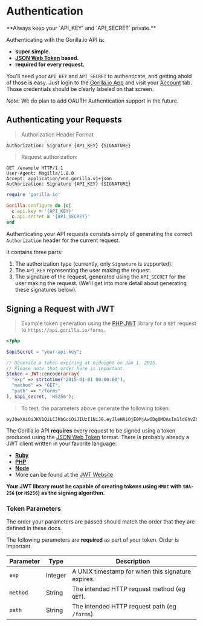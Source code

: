 # Authentication

<aside class="notice">
**Always keep your `API_KEY` and `API_SECRET` private.**
</aside>

Authenticating with the Gorilla.io API is:

* **super simple.**
* **[JSON Web Token][jwt] based.**
* **required for every request.**

You'll need your `API_KEY` and `API_SECRET` to authenticate, and getting ahold
of those is easy. Just login to the [Gorilla.io App](https://app.gorilla.io)
and visit your [Account](https://app.gorilla.io/account) tab. Those credentials
should be clearly labeled on that screen.

_Note:_ We do plan to add OAUTH Authentication support in the future.

## Authenticating your Requests

> Authorization Header Format

```
Authorization: Signature {API_KEY} {SIGNATURE}
```

> Request authorization:

```http
GET /example HTTP/1.1
User-Agent: Magilla/1.0.0
Accept: application/vnd.gorilla.v1+json
Authorization: Signature {API_KEY} {SIGNATURE}
```

```ruby
require 'gorilla-io'

Gorilla.configure do |c|
  c.api.key = '{API_KEY}'
  c.api.secret = '{API_SECRET}'
end
```

Authenticating your API requests consists simply of generating the correct
`Authorization` header for the current request.

It contains three parts:

1. The authorization type (currently, only `Signature` is supported).
2. The `API_KEY` representing the user making the request.
3. The signature of the request, generated using the `API_SECRET` for the user
   making the request. (We'll get into more detail about generating these
   signatures below).

## Signing a Request with JWT

> Example token generation using the [PHP JWT][jwt-php] library for a `GET`
> request to `https://api.gorilla.io/forms`.

```php
<?php

$apiSecret = "your-api-key";

// Generate a token expiring at midnight on Jan 1, 2015.
// Please note that order here is important.
$token = JWT::encode(array(
  "exp" => strtotime("2015-01-01 00:00:00"),
  "method" => "GET",
  "path" => "/forms"
), $api_secret, 'HS256');
```
> To test, the parameters above generate the following token:

```
eyJ0eXAiOiJKV1QiLCJhbGciOiJIUzI1NiJ9.eyJleHAiOjE0MjAwODg0MDAsIm1ldGhvZCI6IkdFVCIsInBhdGgiOiIvZm9ybXMifQ.XCzSh0vbNvtVaKAJ4NTT7gmV7bdV_ez36WfmibmwDyk
```

The Gorilla.io API **requires** every request to be signed using a token
produced using the [JSON Web Token][jwt] format. There is probably already a JWT
client written in your favorite language:

* [**Ruby**][jwt-ruby]
* [**PHP**][jwt-php]
* [**Node**](https://github.com/auth0/node-jsonwebtoken)
* More can be found at the [JWT Website](http://jwt.io/)

**Your JWT library must be capable of creating tokens using `HMAC` with
`SHA-256` (or `HS256`) as the signing algorithm.**

### Token Parameters

<aside class="warning">
The order your parameters are passed should match the order that they are
defined in these docs.
</aside>

The following parameters are **required** as part of your token. Order is important.

Parameter | Type    | Description
----------|---------|------------
`exp`     | Integer | A UNIX timestamp for when this signature expires.
`method`  | String  | The intended HTTP request method (eg `GET`).
`path`    | String  | The intended HTTP request path (eg `/forms`).

[jwt]: http://jwt.io/ (JSON Web Token)
[jwt-ruby]: https://github.com/progrium/ruby-jwt (Ruby JWT)
[jwt-php]: https://github.com/firebase/php-jwt (PHP JWT)
